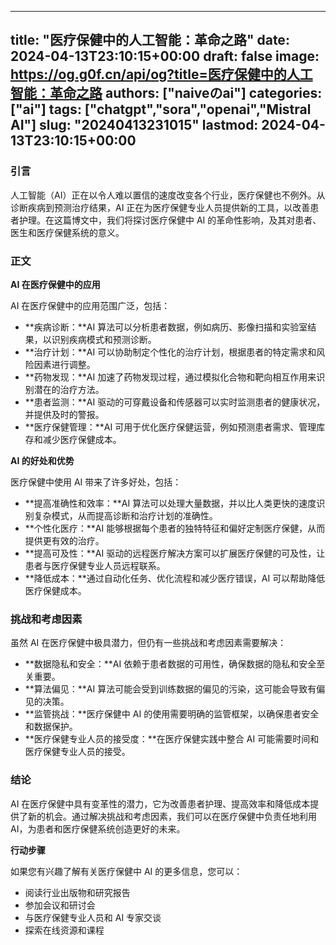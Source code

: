 
---
title: "医疗保健中的人工智能：革命之路"
date: 2024-04-13T23:10:15+00:00
draft: false
image: https://og.g0f.cn/api/og?title=医疗保健中的人工智能：革命之路
authors: ["naiveのai"]
categories: ["ai"]
tags: ["chatgpt","sora","openai","Mistral AI"]
slug: "20240413231015"
lastmod: 2024-04-13T23:10:15+00:00
---
### 引言

人工智能（AI）正在以令人难以置信的速度改变各个行业，医疗保健也不例外。从诊断疾病到预测治疗结果，AI 正在为医疗保健专业人员提供新的工具，以改善患者护理。在这篇博文中，我们将探讨医疗保健中 AI 的革命性影响，及其对患者、医生和医疗保健系统的意义。

### 正文

**AI 在医疗保健中的应用**

AI 在医疗保健中的应用范围广泛，包括：

* **疾病诊断：**AI 算法可以分析患者数据，例如病历、影像扫描和实验室结果，以识别疾病模式和预测诊断。
* **治疗计划：**AI 可以协助制定个性化的治疗计划，根据患者的特定需求和风险因素进行调整。
* **药物发现：**AI 加速了药物发现过程，通过模拟化合物和靶向相互作用来识别潜在的治疗方法。
* **患者监测：**AI 驱动的可穿戴设备和传感器可以实时监测患者的健康状况，并提供及时的警报。
* **医疗保健管理：**AI 可用于优化医疗保健运营，例如预测患者需求、管理库存和减少医疗保健成本。

**AI 的好处和优势**

医疗保健中使用 AI 带来了许多好处，包括：

* **提高准确性和效率：**AI 算法可以处理大量数据，并以比人类更快的速度识别复杂模式，从而提高诊断和治疗计划的准确性。
* **个性化医疗：**AI 能够根据每个患者的独特特征和偏好定制医疗保健，从而提供更有效的治疗。
* **提高可及性：**AI 驱动的远程医疗解决方案可以扩展医疗保健的可及性，让患者与医疗保健专业人员远程联系。
* **降低成本：**通过自动化任务、优化流程和减少医疗错误，AI 可以帮助降低医疗保健成本。

### 挑战和考虑因素

虽然 AI 在医疗保健中极具潜力，但仍有一些挑战和考虑因素需要解决：

* **数据隐私和安全：**AI 依赖于患者数据的可用性，确保数据的隐私和安全至关重要。
* **算法偏见：**AI 算法可能会受到训练数据的偏见的污染，这可能会导致有偏见的决策。
* **监管挑战：**医疗保健中 AI 的使用需要明确的监管框架，以确保患者安全和数据保护。
* **医疗保健专业人员的接受度：**在医疗保健实践中整合 AI 可能需要时间和医疗保健专业人员的接受。

### 结论

AI 在医疗保健中具有变革性的潜力，它为改善患者护理、提高效率和降低成本提供了新的机会。通过解决挑战和考虑因素，我们可以在医疗保健中负责任地利用 AI，为患者和医疗保健系统创造更好的未来。

**行动步骤**

如果您有兴趣了解有关医疗保健中 AI 的更多信息，您可以：

* 阅读行业出版物和研究报告
* 参加会议和研讨会
* 与医疗保健专业人员和 AI 专家交谈
* 探索在线资源和课程